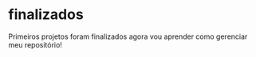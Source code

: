 # finalizados
 Primeiros projetos foram finalizados agora vou aprender como gerenciar meu repositório!
